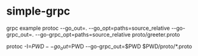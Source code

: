 # simple-grpc
grpc example
protoc --go_out=. --go_opt=paths=source_relative  --go-grpc_out=. --go-grpc_opt=paths=source_relative      proto/greeter.proto

protoc -I=$PWD --go_out=$PWD  --go-grpc_out=$PWD  $PWD/proto/*.proto
